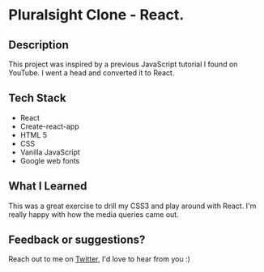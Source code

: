 # Pluralsight Clone - React.

## Description

This project was inspired by a previous JavaScript tutorial I found on YouTube. I went a head and converted it to React.

## Tech Stack

-   React
-   Create-react-app
-   HTML 5
-   CSS
-   Vanilla JavaScript
-   Google web fonts

## What I Learned

This was a great exercise to drill my CSS3 and play around with React. I'm really happy with how the media queries came out.

## Feedback or suggestions?

Reach out to me on [Twitter](https://twitter.com/megabitlabs), I'd love to hear from you :)
